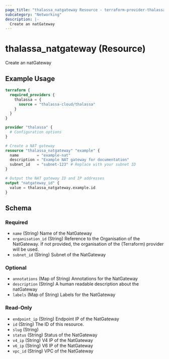 ```yaml
---
page_title: "thalassa_natgateway Resource - terraform-provider-thalassa"
subcategory: "Networking"
description: |-
  Create an natGateway
---
```


# thalassa_natgateway (Resource)

Create an natGateway

## Example Usage

```terraform
terraform {
  required_providers {
    thalassa = {
      source = "thalassa-cloud/thalassa"
    }
  }
}

provider "thalassa" {
  # Configuration options
}

# Create a NAT gateway
resource "thalassa_natgateway" "example" {
  name        = "example-nat"
  description = "Example NAT gateway for documentation"
  subnet_id   = "subnet-123" # Replace with your subnet ID
}

# Output the NAT gateway ID and IP addresses
output "natgateway_id" {
  value = thalassa_natgateway.example.id
}
```
<!-- schema generated by tfplugindocs -->
## Schema

### Required

- `name` (String) Name of the NatGateway
- `organisation_id` (String) Reference to the Organisation of the NatGateway. If not provided, the organisation of the (Terraform) provider will be used.
- `subnet_id` (String) Subnet of the NatGateway

### Optional

- `annotations` (Map of String) Annotations for the NatGateway
- `description` (String) A human readable description about the natGateway
- `labels` (Map of String) Labels for the NatGateway

### Read-Only

- `endpoint_ip` (String) Endpoint IP of the NatGateway
- `id` (String) The ID of this resource.
- `slug` (String)
- `status` (String) Status of the NatGateway
- `v4_ip` (String) V4 IP of the NatGateway
- `v6_ip` (String) V6 IP of the NatGateway
- `vpc_id` (String) VPC of the NatGateway


